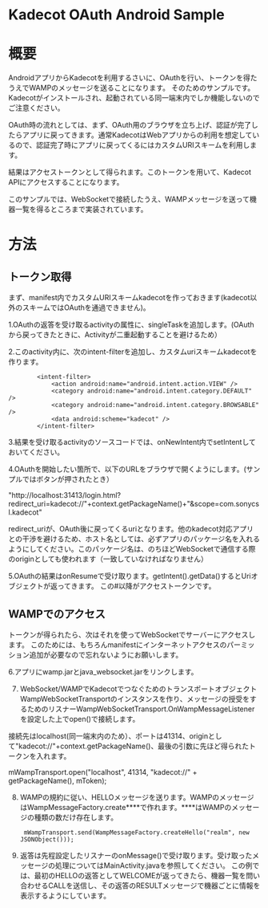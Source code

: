 ﻿# Kadecot OAuth Android Sample

# 概要

AndroidアプリからKadecotを利用するさいに、OAuthを行い、トークンを得たうえでWAMPのメッセージを送ることになります。
そのためのサンプルです。
Kadecotがインストールされ、起動されている同一端末内でしか機能しないのでご注意ください。


OAuth時の流れとしては、まず、OAuth用のブラウザを立ち上げ、認証が完了したらアプリに戻ってきます。通常KadecotはWebアプリからの利用を想定しているので、認証完了時にアプリに戻ってくるにはカスタムURIスキームを利用します。

結果はアクセストークンとして得られます。このトークンを用いて、Kadecot APIにアクセスすることになります。

このサンプルでは、WebSocketで接続したうえ、WAMPメッセージを送って機器一覧を得るところまで実装されています。

# 方法

## トークン取得

まず、manifest内でカスタムURIスキームkadecotを作っておきます(kadecot以外のスキームではOAuthを通過できません)。

1.OAuthの返答を受け取るactivityの属性に、singleTaskを追加します。(OAuthから戻ってきたときに、Activityが二重起動することを避けるため）

2.このactivity内に、次のintent-filterを追加し、カスタムuriスキームkadecotを作ります。

            <intent-filter>
                <action android:name="android.intent.action.VIEW" />
                <category android:name="android.intent.category.DEFAULT" />
                <category android:name="android.intent.category.BROWSABLE" />
                <data android:scheme="kadecot" />
            </intent-filter>

3.結果を受け取るactivityのソースコードでは、onNewIntent内でsetIntentしておいてください。

4.OAuthを開始したい箇所で、以下のURLをブラウザで開くようにします。(サンプルではボタンが押されたとき）

"http://localhost:31413/login.html?redirect_uri=kadecot://"+context.getPackageName()+"&scope=com.sonycsl.kadecot"

redirect_uriが、OAuth後に戻ってくるuriとなります。他のkadecot対応アプリとの干渉を避けるため、ホスト名としては、必ずアプリのパッケージ名を入れるようにしてください。このパッケージ名は、のちほどWebSocketで通信する際のoriginとしても使われます（一致していなければなりません）

5.OAuthの結果はonResumeで受け取ります。getIntent().getData()するとUriオブジェクトが返ってきます。
この#以降がアクセストークンです。

## WAMPでのアクセス

トークンが得られたら、次はそれを使ってWebSocketでサーバーにアクセスします。
このためには、もちろんmanifestにインターネットアクセスのパーミッション追加が必要なので忘れないようにお願いします。

<uses-permission android:name="android.permission.INTERNET" />

6.アプリにwamp.jarとjava_websocket.jarをリンクします。

7. WebSocket/WAMPでKadecotでつなぐためのトランスポートオブジェクトWampWebSocketTransportのインスタンスを作り、メッセージの授受をするためのリスナーWampWebSocketTransport.OnWampMessageListenerを設定した上でopen()で接続します。

接続先はlocalhost(同一端末内のため）、ポートは41314、originとして"kadecot://"+context.getPackageName()、最後の引数に先ほど得られたトークンを入れます。

mWampTransport.open("localhost", 41314, "kadecot://" + getPackageName(), mToken);

8. WAMPの規約に従い、HELLOメッセージを送ります。WAMPのメッセージはWampMessageFactory.create****で作れます。****はWAMPのメッセージの種類の数だけ存在します。

        mWampTransport.send(WampMessageFactory.createHello("realm", new JSONObject()));

9. 返答は先程設定したリスナーのonMessage()で受け取ります。受け取ったメッセージの処理についてはMainActivity.javaを参照してください。
この例では、最初のHELLOの返答としてWELCOMEが返ってきたら、機器一覧を問い合わせるCALLを送信し、その返答のRESULTメッセージで機器ごとに情報を表示するようにしています。